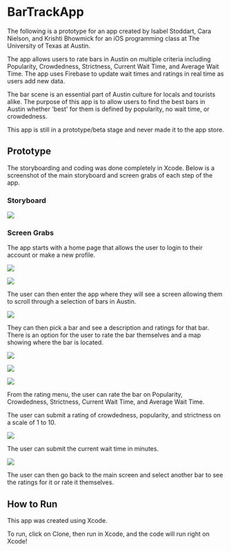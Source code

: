 # BarTrackApp

The following is a prototype for an app created by Isabel Stoddart, Cara Nielson, and Krishti Bhowmick for an iOS programming class at The University of Texas at Austin.

The app allows users to rate bars in Austin on multiple criteria including Popularity, Crowdedness, Strictness, Current Wait Time, and Average Wait Time. The app uses Firebase to update wait times and ratings in real time as users add new data. 

The bar scene is an essential part of Austin culture for locals and tourists alike. The purpose of this app is to allow users to find the best bars in Austin whether 'best' for them is defined by popularity, no wait time, or crowdedness.

This app is still in a prototype/beta stage and never made it to the app store.

## Prototype

The storyboarding and coding was done completely in Xcode. Below is a screenshot of the main storyboard and screen grabs of each step of the app.

### Storyboard

![](BarTrackWireFrame.png)

### Screen Grabs

The app starts with a home page that allows the user to login to their account or make a new profile.

![](BarTrackHomePage.png)

![](BarTrackLogin.png)

The user can then enter the app where they will see a screen allowing them to scroll through a selection of bars in Austin. 

![](BarTrackMenuPage.png)

They can then pick a bar and see a description and ratings for that bar. There is an option for the user to rate the bar themselves and a map showing where the bar is located.

![](BarTrackBarRatingPage.png)

![](BarTrackMapPage.png)

![](BarTrackRatingMenu.png)

From the rating menu, the user can rate the bar on Popularity, Crowdedness, Strictness, Current Wait Time, and Average Wait Time.

The user can submit a rating of crowdedness, popularity, and strictness on a scale of 1 to 10.

![](BarTrackCrowdedness.png)

The user can submit the current wait time in minutes.

![](BarTrackWaitTime.png)

The user can then go back to the main screen and select another bar to see the ratings for it or rate it themselves.

## How to Run
This app was created using Xcode.

To run, click on Clone, then run in Xcode, and the code will run right on Xcode!

